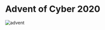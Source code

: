 # Advent of Cyber 2020

![advent](https://github.com/edoardottt/tryhackme-ctf/blob/main/Advent-of-Cyber-2020/advent.png)
